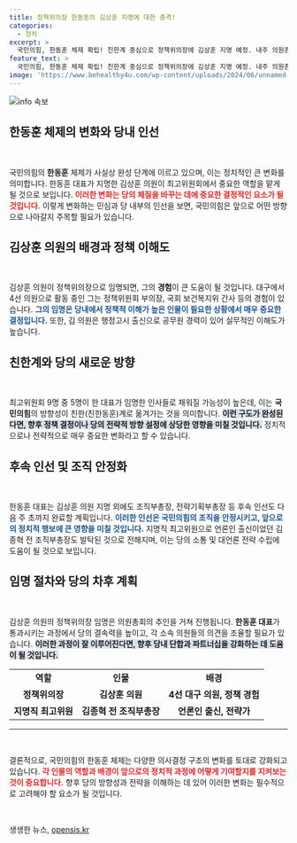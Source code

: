 ```yaml
---
title: 정책위의장 한동훈의 김상훈 지명에 대한 충격!
categories:
  - 정치
excerpt: >
  국민의힘, 한동훈 체제 확립! 친한계 중심으로 정책위의장에 김상훈 지명 예정. 내주 의원총회에서 의결권 있는 5명 중 1명으로 자리매김하며 한동훈당으로의 변화가 가시화된다. 클릭해서 자세히 알아보세요!
feature_text: >
  국민의힘, 한동훈 체제 확립! 친한계 중심으로 정책위의장에 김상훈 지명 예정. 내주 의원총회에서 의결권 있는 5명 중 1명으로 자리매김하며 한동훈당으로의 변화가 가시화된다. 클릭해서 자세히 알아보세요!
image: 'https://www.behealthy4u.com/wp-content/uploads/2024/06/unnamed-file.png'
---
```


<p><img src="https://www.behealthy4u.com/wp-content/uploads/2024/06/unnamed-file.png" alt="info 속보" /></p>

<h2 data-ke-size="size26">한동훈 체제의 변화와 당내 인선</h2>

<p data-ke-size="size16">&nbsp;</p> 

<p>국민의힘의 <b>한동훈</b> 체제가 사실상 완성 단계에 이르고 있으며, 이는 정치적인 큰 변화를 의미합니다. 한동훈 대표가 지명한 김상훈 의원이 최고위원회에서 중요한 역할을 맡게 될 것으로 보입니다. <b><span style="color: #ee2323;">이러한 변화는 당의 체질을 바꾸는 데에 중요한 결정적인 요소가 될 것입니다.</span></b> 이렇게 변화하는 민심과 당 내부의 인선을 보면, 국민의힘은 앞으로 어떤 방향으로 나아갈지 주목할 필요가 있습니다. </p>

<h2 data-ke-size="size26">김상훈 의원의 배경과 정책 이해도</h2>

<p data-ke-size="size16">&nbsp;</p> 

<p>김상훈 의원이 정책위의장으로 임명되면, 그의 <b>경험</b>이 큰 도움이 될 것입니다. 대구에서 4선 의원으로 활동 중인 그는 정책위원회 부의장, 국회 보건복지위 간사 등의 경험이 있습니다. <b><span style="color: #1a5490;">그의 임명은 당내에서 정책적 이해가 높은 인물이 필요한 상황에서 매우 중요한 결정입니다.</span></b> 또한, 김 의원은 행정고시 출신으로 공무원 경력이 있어 실무적인 이해도가 높습니다. </p>

<h2 data-ke-size="size26">친한계와 당의 새로운 방향</h2>

<p data-ke-size="size16">&nbsp;</p> 

<p>최고위원회 9명 중 5명이 한 대표가 임명한 인사들로 채워질 가능성이 높은데, 이는 <b>국민의힘</b>의 방향성이 친한(친한동훈)계로 옮겨가는 것을 의미합니다. <b><span style="background-color: #21538527;">이런 구도가 완성된다면, 향후 정책 결정이나 당의 전략적 방향 설정에 상당한 영향을 미칠 것입니다.</span></b> 정치적으로나 전략적으로 매우 중요한 변화라고 할 수 있습니다. </p>

<h2 data-ke-size="size26">후속 인선 및 조직 안정화</h2>

<p data-ke-size="size16">&nbsp;</p> 

<p>한동훈 대표는 김상훈 의원 지명 외에도 조직부총장, 전략기획부총장 등 후속 인선도 다음 주 초까지 완료할 계획입니다. <b><span style="color: #1a5490;">이러한 인선은 국민의힘의 조직을 안정시키고, 앞으로의 정치적 행보에 큰 영향을 미칠 것입니다.</span></b> 지명직 최고위원으로 언론인 출신이었던 김종혁 전 조직부총장도 발탁된 것으로 전해지며, 이는 당의 소통 및 대언론 전략 수립에 도움이 될 것으로 보입니다. </p>

<h2 data-ke-size="size26">임명 절차와 당의 차후 계획</h2>

<p data-ke-size="size16">&nbsp;</p> 

<p>김상훈 의원의 정책위의장 임명은 의원총회의 추인을 거쳐 진행됩니다. <b>한동훈 대표</b>가 통과시키는 과정에서 당의 결속력을 높이고, 각 소속 의원들의 의견을 조율할 필요가 있습니다. <b><span style="background-color: #21538527;">이러한 과정이 잘 이루어진다면, 향후 당내 단합과 파트너십을 강화하는 데 도움이 될 것입니다.</span></b> </p>

<table style="width: 100%; border-collapse: collapse;">
<tr>
<td style="text-align: center; height: 17px;"><b>역할</b></td>
<td style="text-align: center; height: 17px;"><b>인물</b></td>
<td style="text-align: center; height: 17px;"><b>배경</b></td>
</tr>
<tr>
<td style="text-align: center; height: 17px;"><b>정책위의장</b></td>
<td style="text-align: center; height: 17px;"><b>김상훈 의원</b></td>
<td style="text-align: center; height: 17px;"><b>4선 대구 의원, 정책 경험</b></td>
</tr>
<tr>
<td style="text-align: center; height: 17px;"><b>지명직 최고위원</b></td>
<td style="text-align: center; height: 17px;"><b>김종혁 전 조직부총장</b></td>
<td style="text-align: center; height: 17px;"><b>언론인 출신, 전략가</b></td>
</tr>
</table>

<hr>

<p data-ke-size="size16">&nbsp;</p> 

<p>결론적으로, 국민의힘의 한동훈 체제는 다양한 의사결정 구조의 변화를 토대로 강화되고 있습니다. <b><span style="color: #ee2323;">각 인물의 역할과 배경이 앞으로의 정치적 과정에 어떻게 기여할지를 지켜보는 것이 중요합니다.</span></b> 향후 당의 방향성과 전략을 이해하는 데 있어 이러한 변화는 필수적으로 고려해야 할 요소가 될 것입니다. </p>

<p data-ke-size="size16">&nbsp;</p>
생생한 뉴스, <a href="https://opensis.kr" rel="dofollow">opensis.kr</a>


